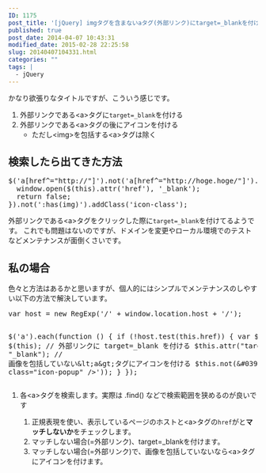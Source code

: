 ```yaml
---
ID: 1175
post_title: '[jQuery] imgタグを含まないaタグ(外部リンク)にtarget=_blankを付けてアイコンを表示する方法'
published: true
post_date: 2014-04-07 10:43:31
modified_date: 2015-02-28 22:25:58
slug: 20140407104331.html
categories: ""
tags: |
  - jQuery
---
```

かなり欲張りなタイトルですが、こういう感じです。
<ol>
  <li>外部リンクである&lt;a&gt;タグに<code>target=_blank</code>を付ける</li>
  <li>外部リンクである&lt;a&gt;タグの後にアイコンを付ける
    <ul>
      <li>ただし&lt;img&gt;を包括する&lt;a&gt;タグは除く</li>
    </ul>
  </li>
</ol>
<!--more-->
<h2>検索したら出てきた方法</h2>
<pre class="prettyprint linenums lang-js">$('a[href^="http://"]').not('a[href^="http://hoge.hoge/"]').click(function(){
  window.open($(this).attr('href'), '_blank');
  return false;
}).not(':has(img)').addClass('icon-class');
</pre>
外部リンクである&lt;a&gt;タグをクリックした際に<code>target=_blank</code>を付けてるようです。
これでも問題はないのですが、ドメインを変更やローカル環境でのテストなどメンテナンスが面倒くさいです。

<h2>私の場合</h2>
色々と方法はあるかと思いますが、個人的にはシンプルでメンテナンスのしやすい以下の方法で解決しています。
<pre class="prettyprint linenums lang-js">
var host = new RegExp(&#039;/&#039; + window.location.host + &#039;/&#039;);

$(&#039;a&#039;).each(function () {
  if (!host.test(this.href)) {
    var $this = $(this);
    // 外部リンクに target=_blank を付ける
    $this.attr(&quot;target&quot;, &quot;_blank&quot;);
    // 画像を包括していない&amp;lt;a&amp;gt;タグにアイコンを付ける
    $this.not(&#039;:has(img)&#039;).append($.parseHTML(&#039;&lt;span class=&quot;icon-popup&quot; /&gt;&#039;));
  }
});
</pre>
<ol>
  <li>各&lt;a&gt;タグを検索します。<span class="text-muted">実際は .find() などで検索範囲を狭めるのが良いです</span></li>
  <ol>
    <li>正規表現を使い、表示しているページのホストと&lt;a&gt;タグの<code>href</code>がと<strong>マッチしないか</strong>をチェックします。</li>
    <li>マッチしない場合(=外部リンク)、target=_blankを付けます。</li>
    <li>マッチしない場合(=外部リンク)で、画像を包括していないなら&lt;a&gt;タグにアイコンを付けます。</li>
  </ol>
</ol>